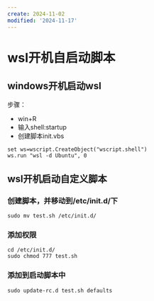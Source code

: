 ```yaml
---
create: 2024-11-02
modified: '2024-11-17'
---
```


# wsl开机自启动脚本

## windows开机启动wsl

步骤：

* win+R
* 输入shell:startup
* 创建脚本init.vbs

```vbscript
set ws=wscript.CreateObject("wscript.shell")
ws.run "wsl -d Ubuntu", 0
```

## wsl开机启动自定义脚本

### 创建脚本，并移动到/etc/init.d/下

```shell
sudo mv test.sh /etc/init.d/
```

### 添加权限

```shell
cd /etc/init.d/
sudo chmod 777 test.sh
```

### 添加到启动脚本中

```shell
sudo update-rc.d test.sh defaults
```